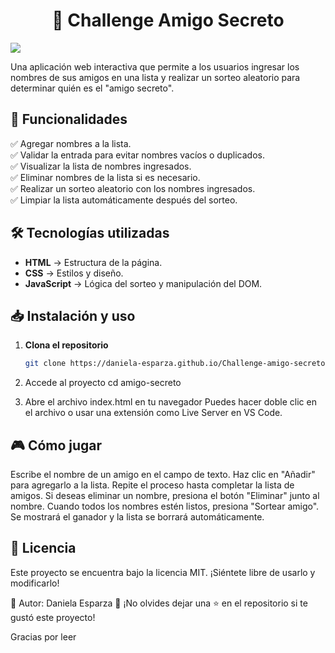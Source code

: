 <h1 align="center"> 🎁 Challenge Amigo Secreto </h1>
<p align="left">
<img src="https://img.shields.io/badge/STATUS-TERMINADO-green">
</p>

Una aplicación web interactiva que permite a los usuarios ingresar los nombres de sus amigos en una lista y realizar un sorteo aleatorio para determinar quién es el "amigo secreto".

## 🚀 Funcionalidades

✅ Agregar nombres a la lista.  
✅ Validar la entrada para evitar nombres vacíos o duplicados.  
✅ Visualizar la lista de nombres ingresados.  
✅ Eliminar nombres de la lista si es necesario.  
✅ Realizar un sorteo aleatorio con los nombres ingresados.  
✅ Limpiar la lista automáticamente después del sorteo.  

## 🛠️ Tecnologías utilizadas

- **HTML** → Estructura de la página.  
- **CSS** → Estilos y diseño.  
- **JavaScript** → Lógica del sorteo y manipulación del DOM.


## 📥 Instalación y uso

1. **Clona el repositorio**  
   ```bash
   git clone https://daniela-esparza.github.io/Challenge-amigo-secreto/
   
2. Accede al proyecto
cd amigo-secreto

3. Abre el archivo index.html en tu navegador
Puedes hacer doble clic en el archivo o usar una extensión como Live Server en VS Code.

## 🎮 Cómo jugar
Escribe el nombre de un amigo en el campo de texto.
Haz clic en "Añadir" para agregarlo a la lista.
Repite el proceso hasta completar la lista de amigos.
Si deseas eliminar un nombre, presiona el botón "Eliminar" junto al nombre.
Cuando todos los nombres estén listos, presiona "Sortear amigo".
Se mostrará el ganador y la lista se borrará automáticamente.

## 📝 Licencia
Este proyecto se encuentra bajo la licencia MIT. ¡Siéntete libre de usarlo y modificarlo!

📌 Autor: Daniela Esparza
🌟 ¡No olvides dejar una ⭐ en el repositorio si te gustó este proyecto!

Gracias por leer 
